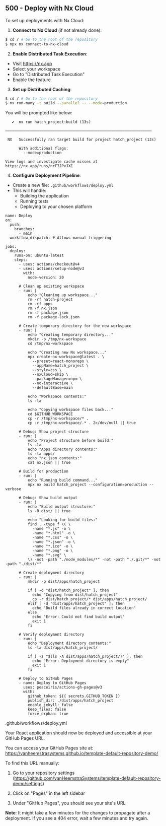 ## 500 - Deploy with Nx Cloud

To set up deployments with Nx Cloud:

1. **Connect to Nx Cloud** (if not already done):

```bash
$ cd / # Go to the root of the repository
$ npx nx connect-to-nx-cloud
```

2. **Enable Distributed Task Execution**:
- Visit https://nx.app
- Select your workspace
- Go to "Distributed Task Execution"
- Enable the feature

3. **Set up Distributed Caching**:

```bash
$ cd / # Go to the root of the repository
$ nx run-many -t build --parallel -- --mode=production
```

You will be prompted like below:

```
   ✔  nx run hatch_project:build (13s)

—————————————————————————————————————————————————————————————————

 NX   Successfully ran target build for project hatch_project (13s)

      With additional flags:
        --mode=production

View logs and investigate cache misses at https://nx.app/runs/nrF7JPvJXE
```

4. **Configure Deployment Pipeline**:
- Create a new file: `.github/workflows/deploy.yml`
- This will handle:
  - Building the application
  - Running tests
  - Deploying to your chosen platform

```
name: Deploy
on:
  push:
    branches:
      - main
  workflow_dispatch: # Allows manual triggering

jobs:
  deploy:
    runs-on: ubuntu-latest
    steps:
      - uses: actions/checkout@v4
      - uses: actions/setup-node@v3
        with:
          node-version: 20
      
      # Clean up existing workspace
      - run: |
          echo "Cleaning up workspace..."
          rm -rf hatch-project
          rm -rf apps
          rm -f nx.json
          rm -f package.json
          rm -f package-lock.json
      
      # Create temporary directory for the new workspace
      - run: |
          echo "Creating temporary directory..."
          mkdir -p /tmp/nx-workspace
          cd /tmp/nx-workspace
          
          echo "Creating new Nx workspace..."
          npx create-nx-workspace@latest . \
            --preset=react-monorepo \
            --appName=hatch_project \
            --style=css \
            --nxCloud=skip \
            --packageManager=npm \
            --no-interactive \
            --defaultBase=main
          
          echo "Workspace contents:"
          ls -la
          
          echo "Copying workspace files back..."
          cd $GITHUB_WORKSPACE
          cp -r /tmp/nx-workspace/* .
          cp -r /tmp/nx-workspace/.* . 2>/dev/null || true
      
      # Debug: Show project structure
      - run: |
          echo "Project structure before build:"
          ls -la
          echo "Apps directory contents:"
          ls -la apps/
          echo "nx.json contents:"
          cat nx.json || true
      
      # Build for production
      - run: |
          echo "Running build command..."
          npx nx build hatch_project --configuration=production --verbose
      
      # Debug: Show build output
      - run: |
          echo "Build output structure:"
          ls -R dist/ || true
          
          echo "Looking for build files:"
          find . -type f \( \
            -name "*.js" -o \
            -name "*.html" -o \
            -name "*.css" -o \
            -name "*.json" -o \
            -name "*.ico" -o \
            -name "*.png" -o \
            -name "*.svg" \
          \) -not -path "./node_modules/*" -not -path "./.git/*" -not -path "./dist/*"
      
      # Create deployment directory
      - run: |
          mkdir -p dist/apps/hatch_project
          
          if [ -d "dist/hatch_project" ]; then
            echo "Copying from dist/hatch_project"
            cp -r dist/hatch_project/* dist/apps/hatch_project/
          elif [ -d "dist/apps/hatch_project" ]; then
            echo "Build files already in correct location"
          else
            echo "Error: Could not find build output"
            exit 1
          fi
      
      # Verify deployment directory
      - run: |
          echo "Deployment directory contents:"
          ls -la dist/apps/hatch_project/
          
          if [ -z "$(ls -A dist/apps/hatch_project/)" ]; then
            echo "Error: Deployment directory is empty"
            exit 1
          fi
      
      # Deploy to GitHub Pages
      - name: Deploy to GitHub Pages
        uses: peaceiris/actions-gh-pages@v3
        with:
          github_token: ${{ secrets.GITHUB_TOKEN }}
          publish_dir: ./dist/apps/hatch_project
          enable_jekyll: false
          keep_files: false
          force_orphan: true
```
.github/workflows/deploy.yml

Your React application should now be deployed and accessible at your GitHub Pages URL.

You can access your GitHub Pages site at: https://vanheemstrasystems.github.io/template-default-repository-demo/

To find this URL manually:

1. Go to your repository settings (https://github.com/vanHeemstraSystems/template-default-repository-demo/settings)

2. Click on "Pages" in the left sidebar

3. Under "GitHub Pages", you should see your site's URL

**Note**: It might take a few minutes for the changes to propagate after a deployment. If you see a 404 error, wait a few minutes and try again.